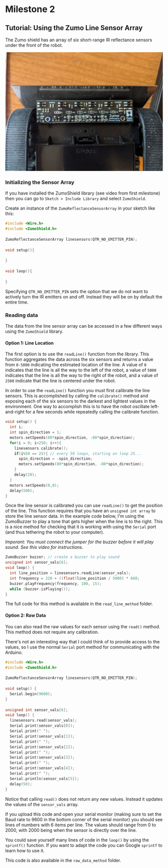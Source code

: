 # Milestone 2

## Tutorial: Using the Zumo Line Sensor Array

The Zumo shield has an array of six short-range IR reflectance sensors under the front of the robot. 

![](img/line_sensors.jpg)

### Initializing the Sensor Array

If you have installed the ZumoShield library (see video from first milestone) then you can go to `Sketch > Include Library`
and select `ZumoShield`.

Create an instance of the `ZumoReflectanceSensorArray` in your sketch like this:

```c++
#include <Wire.h>
#include <ZumoShield.h>

ZumoReflectanceSensorArray linesensors(QTR_NO_EMITTER_PIN);

void setup(){

}

void loop(){

}
```

Specifying `QTR_NO_EMITTER_PIN` sets the option that we do not want to actively turn the IR emitters on and off.
Instead they will be on by default the entire time.

### Reading data 

The data from the line sensor array can be accessed in a few different ways using the `ZumoShield` library.

#### Option 1: Line Location

The first option is to use the `readLine()` function from the library. This function aggregates the data across
the six sensors and returns a value from `0-5000` indicating the estimated location of the line. A value of `0`
indicates that the line is all the way to the left of the robot, a value of `5000` indicates that the line is 
all the way to the right of the robot, and a value of `2500` indicate that the line is centered under the robot.

In order to use the `readLine()` function you must first calibrate the line sensors. This is accomplished by
calling the `calibrate()` method and exposing each of the six sensors to the darkest and lightest values in
the environment. One way to accomplish this is to have the robot oscillate left-and-right for a few seconds
while repeatedly calling the calibrate function. 

```c++
void setup() {
  int i;
  int spin_direction = 1;
  motors.setSpeeds(80*spin_direction, -80*spin_direction);
  for(i = 0; i<250; i++){
    linesensors.calibrate();
    if(i%50 == 25){ // every 50 loops, starting on loop 25...
      spin_direction = -spin_direction;
      motors.setSpeeds(80*spin_direction, -80*spin_direction);
    }
    delay(20);
  }
  motors.setSpeeds(0,0);
  delay(500);
}
```
Once the line sensor is calibrated you can use `readLine()` to get the position of the line. This function
requires that you have an `unsigned int array` to store the line sensor data. In the example code below, I'm
using the ZumoBuzzer to play a tone that gets higher when the line is to the right. This is a nice method
for checking that it is working with using the `Serial` port (and thus tethering the robot to your computer).

*Imporant: You must connect the jumper for the buzzer before it will play sound. See this video for instructions.*

```c++
ZumoBuzzer buzzer; // create a buzzer to play sound
unsigned int sensor_vals[6];
void loop() {
  int line_position = linesensors.readLine(sensor_vals);
  int frequency = 220 + ((float)line_position / 5000) * 660;
  buzzer.playFrequency(frequency, 100, 15);
  while (buzzer.isPlaying());
}
```

The full code for this method is available in the `read_line_method` folder.

#### Option 2: Raw Data

You can also read the raw values for each sensor using the `read()` method. This method does not require any
calibration.

There's not an interesting way that I could think of to provide access to the values, so I use the normal
`Serial` port method for communicating with the Arduino.

```c++
#include <Wire.h>
#include <ZumoShield.h>

ZumoReflectanceSensorArray linesensors(QTR_NO_EMITTER_PIN);

void setup() {
  Serial.begin(9600);
}

unsigned int sensor_vals[6];
void loop() {
  linesensors.read(sensor_vals);
  Serial.print(sensor_vals[0]);
  Serial.print(" ");
  Serial.print(sensor_vals[1]);
  Serial.print(" ");
  Serial.print(sensor_vals[2]);
  Serial.print(" ");
  Serial.print(sensor_vals[3]);
  Serial.print(" ");
  Serial.print(sensor_vals[4]);
  Serial.print(" ");
  Serial.println(sensor_vals[5]);
  delay(50);
}
```

Notice that calling `read()` does not return any new values. Instead it updates the values of the `sensor_vals`
array. 

If you upload this code and open your serial monitor (making sure to set the Baud rate to 9600 in the bottom
corner of the serial monitor) you should see lines of numbers with 6 items per line. The values should range 
from 0 to 2000, with 2000 being when the sensor is directly over the line.

You could save yourself many lines of code in the `loop()` by using the `sprintf()` function. If you want
to adapt the code you can Google `sprintf` to learn how to use it.

This code is also available in the `raw_data_method` folder.





